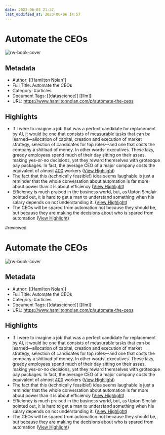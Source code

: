 ```yaml
---
date: 2023-06-03 21:37
last_modified_at: 2023-06-06 14:57
---
```

# Automate the CEOs

![rw-book-cover](https://substackcdn.com/image/fetch/w_1200,h_600,c_limit,f_jpg,q_auto:good,fl_progressive:steep/https%3A%2F%2Fsubstack-post-media.s3.amazonaws.com%2Fpublic%2Fimages%2F6c90bcb7-e2d9-4e83-8752-7942a2a93c7a_4078x2774.jpeg)

## Metadata
- Author: [[Hamilton Nolan]]
- Full Title: Automate the CEOs
- Category: #articles
- Document Tags: [[datascience]] [[llm]]
- URL: https://www.hamiltonnolan.com/p/automate-the-ceos

## Highlights
- If I were to imagine a job that was a perfect candidate for replacement by AI, it would be one that consists of measurable tasks that can be learned—allocation of capital, creation and execution of market strategy, selection of candidates for top roles—and one that costs the company a shitload of money. In other words: executives. These lazy, greedy employees spend much of their day sitting on their asses, making yes-or-no decisions, yet they reward themselves with grotesque pay packages. In fact, the average CEO of a major company costs the equivalent of almost [400](https://www.epi.org/publication/ceo-pay-in-2021/) workers ([View Highlight](https://read.readwise.io/read/01h20k9mfwr31pa7pqy83hezfp))
- The fact that this (technically feasible!) idea seems laughable is just a reminder that the whole conversation about automation is far more about power than it is about efficiency ([View Highlight](https://read.readwise.io/read/01h20kc6jj6bzkk10t428am9p8))
- Efficiency is much praised in the business world, but, as Upton Sinclair pointed out, it is hard to get a man to understand something when his salary depends on not understanding it. ([View Highlight](https://read.readwise.io/read/01h20kcnxz5v6wv7zcw58t9yj0))
- The CEOs will be spared from automation not because they should be, but because they are making the decisions about who is spared from automation ([View Highlight](https://read.readwise.io/read/01h20kd2xsc55k975etnhrmdb6))

#reviewed 
# Automate the CEOs

![rw-book-cover](https://substackcdn.com/image/fetch/w_1200,h_600,c_limit,f_jpg,q_auto:good,fl_progressive:steep/https%3A%2F%2Fsubstack-post-media.s3.amazonaws.com%2Fpublic%2Fimages%2F6c90bcb7-e2d9-4e83-8752-7942a2a93c7a_4078x2774.jpeg)

## Metadata
- Author: [[Hamilton Nolan]]
- Full Title: Automate the CEOs
- Category: #articles
- Document Tags: [[datascience]] [[llm]] 
- URL: https://www.hamiltonnolan.com/p/automate-the-ceos

## Highlights
- If I were to imagine a job that was a perfect candidate for replacement by AI, it would be one that consists of measurable tasks that can be learned—allocation of capital, creation and execution of market strategy, selection of candidates for top roles—and one that costs the company a shitload of money. In other words: executives. These lazy, greedy employees spend much of their day sitting on their asses, making yes-or-no decisions, yet they reward themselves with grotesque pay packages. In fact, the average CEO of a major company costs the equivalent of almost [400](https://www.epi.org/publication/ceo-pay-in-2021/) workers ([View Highlight](https://read.readwise.io/read/01h20k9mfwr31pa7pqy83hezfp))
- The fact that this (technically feasible!) idea seems laughable is just a reminder that the whole conversation about automation is far more about power than it is about efficiency ([View Highlight](https://read.readwise.io/read/01h20kc6jj6bzkk10t428am9p8))
- Efficiency is much praised in the business world, but, as Upton Sinclair pointed out, it is hard to get a man to understand something when his salary depends on not understanding it. ([View Highlight](https://read.readwise.io/read/01h20kcnxz5v6wv7zcw58t9yj0))
- The CEOs will be spared from automation not because they should be, but because they are making the decisions about who is spared from automation ([View Highlight](https://read.readwise.io/read/01h20kd2xsc55k975etnhrmdb6))
